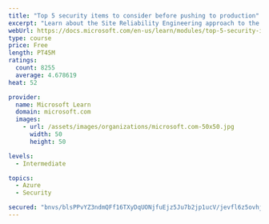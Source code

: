 ```yaml
---
title: "Top 5 security items to consider before pushing to production"
excerpt: "Learn about the Site Reliability Engineering approach to the challenge of assuring reliability and gain a better understanding of why it matters."
webUrl: https://docs.microsoft.com/en-us/learn/modules/top-5-security-items-to-consider/
type: course
price: Free
length: PT45M
ratings:
  count: 8255
  average: 4.678619
heat: 52

provider:
  name: Microsoft Learn
  domain: microsoft.com
  images:
    - url: /assets/images/organizations/microsoft.com-50x50.jpg
      width: 50
      height: 50

levels:
  - Intermediate

topics:
  - Azure
  - Security

secured: "bnvs/blsPPvYZ3ndmQFf16TXyDqUONjfuEjz5Ju7b2jp1ucV/jevfl6z5ovhjORCJhqcg17B1NMvS4Y9ezwWdLYmoaOHg91/N4nHBIyJQfeCbVqcLvV+HM5ChxOfN+S3+dNM3ohBJ3f01chGgX9ldpM0ZRAcpP4ncHgRXekl2S5b5dtdy8qi5JznikLdeus7eO+PgXuPBzjAeyvCv+6daBpu/+0zpfFbh+EcOq2AJfI2ptylBjQiId1e39NoD7TPGuhbDnVeqYsj4mpXqeSBJn+pj84hX7nDrtr3DFOqTyhGz+MN5phvpJ9OZCq5NawAXmoA1x/ZLgsAwfomUKzX+tHk0m1T0tKZZyKEm9u28dq78pr62IOtE5S3R0dBAhL4wb8dqw3LunmlXQcWeDJCFMgx707aw8k1jbQdVBk84Bo=;9O4ufLznJjnq7O3tX2+uHA=="
---
```


